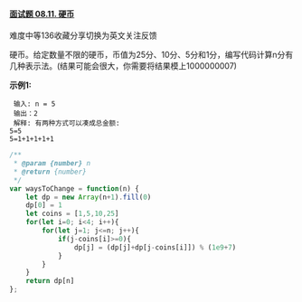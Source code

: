 #### [面试题 08.11. 硬币](https://leetcode-cn.com/problems/coin-lcci/)

难度中等136收藏分享切换为英文关注反馈

硬币。给定数量不限的硬币，币值为25分、10分、5分和1分，编写代码计算n分有几种表示法。(结果可能会很大，你需要将结果模上1000000007)

**示例1:**

```
 输入: n = 5
 输出：2
 解释: 有两种方式可以凑成总金额:
5=5
5=1+1+1+1+1
```



```javascript
/**
 * @param {number} n
 * @return {number}
 */
var waysToChange = function(n) {
    let dp = new Array(n+1).fill(0)
    dp[0] = 1
    let coins = [1,5,10,25]
    for(let i=0; i<4; i++){ 
        for(let j=1; j<=n; j++){
            if(j-coins[i]>=0){
                dp[j] = (dp[j]+dp[j-coins[i]]) % (1e9+7)
            } 
        }
    }
    return dp[n]
};


```

